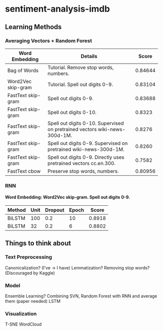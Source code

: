 # sentiment-analysis-imdb

## Learning Methods
### Averaging Vectors + Random Forest
Word Embedding | Details | Score
--- | --- | ---
Bag of Words | Tutorial. Remove stop words, numbers. | 0.84644
Word2Vec skip-gram | Tutorial. Spell out digits 0-9. | 0.83104
FastText skip-gram | Spell out digits 0-9. | 0.83688
FastText skip-gram | Spell out digits 0-10. | 0.8323
FastText skip-gram | Spell out digits 0-10. Supervised on pretrained vectors wiki-news-300d-1M. | 0.8276
FastText skip-gram | Spell out digits 0-9. Supervised on pretrained wiki-news-300d-1M.| 0.8260
FastText skip-gram | Spell out digits 0-9. Directly uses pretrained vectors cc.en.300. | 0.7582
FastText cbow | Preserve stop words, numbers. | 0.80956

### RNN
#### Word Embedding: Word2Vec skip-gram. Spell out digits 0-9.

Method | Unit | Dropout | Epoch | Score
--- | --- | --- | --- | ---
BiLSTM | 100 | 0.2 | 10 | 0.8918
BiLSTM | 32 | 0.2 | 6 | 0.8802


## Things to think about
### Text Preprocessing
Canonicalization? (I've -> I have)
Lemmatization?
Removing stop words? (Discouraged by Kaggle)

### Model
Ensemble Learning? Combining SVN, Random Forest with RNN and average them (paper needed)
LSTM

### Visualization
T-SNE
WordCloud
